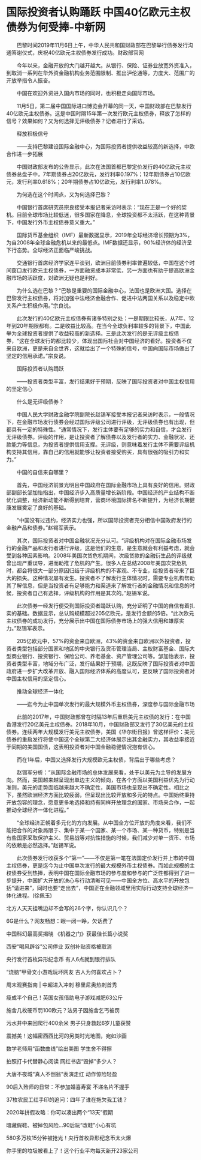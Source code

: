 # 国际投资者认购踊跃 中国40亿欧元主权债券为何受捧-中新网

　　巴黎时间2019年11月6日上午，中华人民共和国财政部在巴黎举行债券发行沟通答谢仪式，庆祝40亿欧元主权债券发行成功。财政部官网

　　今年以来，金融开放的大门越开越大。从银行、保险、证券业放宽外资准入，到取消一系列在华外资金融机构业务范围限制、推出沪伦通等，力度大、范围广的开放举措令人振奋。

　　中国在欢迎外资进入国内市场的同时，也积极走向国际市场。

　　11月5日，第二届中国国际进口博览会开幕的同一天，中国财政部在巴黎发行40亿欧元主权债券。这是中国时隔15年第一次发行欧元主权债券，释放了怎样的信号？效果如何？又为何选择无评级债券？记者进行了采访。

　　释放积极信号

　　——支持巴黎建设国际金融中心，为国际投资者提供收益较高的新选择，中欧合作进一步拓展

　　中国财政部发布的公告显示，此次在法国首都巴黎定价发行的40亿欧元主权债券总盘子中，7年期债券占20亿欧元，发行利率0.197%；12年期债券占10亿欧元，发行利率0.618%；20年期债券占10亿欧元，发行利率1.078%。

　　为何选在这个时间点，又为何选择巴黎？

　　中国银行首席研究员宗良接受本报记者采访时表示：“现在正是一个好的契机。目前全球市场比较低迷，很多国家在降息，全球投资都不太活跃，在这种背景下，中国发行外币主权债券意义重大。”

　　国际货币基金组织（IMF）最新数据显示，2019年全球经济增长预期为3%，为自2008年全球金融危机以来的最低点。IMF数据还显示，90%经济体的经济呈下行态势。全球经济正面临严峻挑战。

　　交通银行首席经济学家连平谈到，欧洲目前债券利率普遍较低，中国在这个时间窗口发行欧元主权债券，一方面融资成本非常低，另一方面也有助于提高欧洲金融市场的活跃度，对欧洲无疑也是利好。

　　为什么选在巴黎？“巴黎是重要的国际金融中心，法国也是欧洲大国。选择在巴黎发行主权债券，将对加强中法经济金融合作、促进中法两国关系以及稳定中欧关系产生积极作用。”宗良说。

　　此次发行的40亿欧元主权债券有诸多特别之处：一是期限比较长，从7年、12年到20年期限都有。二是收益比较高。在当今全球负利率较多的背景下，中国此举为全球投资者提供了收益较高的新选择。三是此次发行的是无评级主权债券，“这在全球发行的都比较少，体现出国际社会对中国经济的看好。投资者不仅来自欧洲，更是来自全世界，这就给出了一个特殊的信号，中国向国际市场做出了坚定的信用承诺。”宗良说。

　　国际投资者认购踊跃

　　——投资者类型丰富，发行结果好于预期，反映了国际投资者对中国主权信用的坚定信心

　　什么是无评级债券？

　　中国人民大学财政金融学院副院长赵锡军接受本报记者采访时表示，一般情况下，在金融市场发行债券会经过国际评级公司进行评级，无评级债券也有出现，但都具有一定的特殊性。“通常情况下，发行主体要有足够的实力和自信，才会发行无评级债券。评级的作用，是让投资者了解债券以及发行者的实力、金融状况、还款能力等信息，为投资者提供信用支撑。无评级，则意味着发行主体不需要评级机构支持其信用，靠自己的信用就能够让投资者接受购买，具有很强的吸引力和实力。”

　　中国的自信来自哪里？

　　首先，中国经济前景光明且中国政府在国际金融市场上具有良好的信用。财政部副部长邹加怡指出，中国经济步入高质量增长新阶段。中国经济的产业结构不断优化调整，经济新动能不断得到培育，营商环境国际排名不断提升，为经济长期健康发展奠定了良好的基础。

　　“中国没有过违约，经济实力也强，所以国际投资者充分相信中国政府发行的金融产品和债券。”赵锡军表示。

　　其次，国际投资者对中国金融状况充分认可。“评级机构对在国际金融市场发行的金融产品和发行者进行评级，这是他们的生意，是生意就会有利益考虑，就会受到各种因素影响。2008年美国次贷危机期间，次级贷款的金融衍生品的评级就曾出现严重误导，进而助推了危机的产生。很多人在总结2008年美国次贷危机时，都会将很大一部分原因归结于评级机构的不客观、不专业，给投资者带来了巨大的损失。这种情况屡有发生。投资者不了解发行主体情况时，需要专业机构帮助其了解信息，但是当投资者有足够能力和渠道来了解发行者的金融情况和信息的时候，投资者自己有选择，评级机构的作用是其次的。”赵锡军说。

　　此次债券一经发行便受到国际投资者踊跃认购，充分证明了中国的自信有着扎实的基础。数据显示，总认购规模超过205亿欧元，是发行金额的5倍。“此次欧元主权债券的成功发行，充分展示出中国在国际债券市场上的强大信用和雄厚实力。”赵锡军表示。

　　205亿欧元中，57%的资金来自欧洲，43%的资金来自欧洲以外投资者，投资者类型包括部分国家和地区的中央银行及货币管理当局、主权财富基金、国际大型商业银行、投资银行、保险公司、养老基金、资产管理公司等。邹加怡表示，投资者类型丰富，地域分布广泛，发行结果好于预期，这既反映了国际投资者对中国政府进一步扩大改革开放、融入国际经济体系的高度认可，更反映了国际投资者对中国主权信用的坚定信心。

　　推动全球经济一体化

　　——迄今为止中国单次发行的最大规模外币主权债券，深度参与国际金融市场

　　此前的2017年，中国财政部曾在时隔13年后重启美元主权债的发行：在中国香港发行20亿美元主权债券。2018年10月，中国财政部又发行了30亿美元的主权债券。连续两年大规模发行美元主权债券，美国《华尔街日报》曾这样评价：美元债券的重启发行将使中国这个全球第二大经济体展示出其金融实力，其收益率接近于同期的美国国债，这表明投资者对中国金融稳健情况抱有信心。

　　而在1年后，中国又选择发行大规模欧元主权债，背后出于哪些考虑？

　　赵锡军分析：“从国际金融市场的总体发展来看，处于以美元为主导的发展方向。然而，美国越来越呈现出单边主义的倾向，在各个方面以美国利益优先为行动准则，美元的走势面临越来越大不确定性，美国市场也呈现出不确定性。相比之下，虽然欧洲经济方面比较疲弱，但呈现出比较开放和多元的特点。中国始终秉持开放包容的理念，愿意更多地选择和持有同样开放理念的国家、市场来合作，一起推动全球经济一体化进程。”

　　“全球经济正朝着多元化的方向发展。从中国全方位开放的角度来看，我们不能把合作的对象局限于、集中于某一个国家、某一个市场、某一种货币，特别是当有些国家采取保护主义、贸易战等对抗性措施的时候，我们减少对单一货币、市场的依赖是必然选择。”赵锡军说。

　　此次债券发行收获多个“第一”——不仅是第一笔在法国定价发行并上市的中国主权债券，更是迄今为止中国单次发行的最大规模外币主权债券。而如此规模的主权债券受到热捧，表明中国在国际金融市场的参与度和参与的广泛性都得到了进一步提升，中国扩大开放的决心与行动清晰可见——中国全方位、高水平的开放包括“请进来”，同时也要“走出去”，中国正在金融领域里用实际行动支持全球经济一体化进程。(徐佩玉)

北方人天天挂嘴边却不会写的26个字，你认识几个？

6G是什么？网友畅想：眼一闭一睁，欠话费了

中国科幻最高奖揭晓 《机器之门》获最佳长篇小说奖

西安“喝风辟谷”公司停业 双创补贴资格被取消

央行发行首枚异形纪念币 有人6点就到银行排队

“烧脑”甲骨文小游戏玩坏网友 古人为何喜欢占卜？

周末观赛指南 | 中超进入冲刺 穆里尼奥热刺首秀

瘦成半个自己！英国女孩借助电子游戏减肥63公斤

施舍几枚硬币罚100欧元？法男子因施舍乞丐被罚

污水井中来回爬行400余米 男子只身救起6岁儿童获赞

震撼美！这幅密西西比河的另类时光地图，宛如沙画

数学老师用“函数曲线”绘出美图 学生舍不得擦

拍照打卡代替静心阅读 网红书店“毁掉”多少人？

大唐不夜城“真人不倒翁”表演走红 动作惊险轻盈

90后入殓师的日常：不参加婚喜寿宴 不递名片不握手

37枚农民工红手印的追问：四年了谁在拖欠我工钱？

2020年拼假攻略：你可以凑出两个“13天”假期

暗藏假鞋、被掉包风险…90后玩“改鞋”小心有坑

580多万枚15分钟被抢光！央行首枚异形纪念币太火爆

你手里的垃圾被看上了！这个行业平均每天新开23家公司
